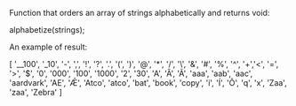 Function that orders an array of strings alphabetically and returns void:

alphabetize(strings);

An example of result:

[
'__100',  '_10',  '-',  ',',  '!',  '?',  '.',  '(',  ')',  '@',  '*',   '/', '\\', '&',  '#',  '%',  '^',
'+','<',  '=',  '>',  '$',  '0',  '000',  '100',  '1000',  '2',  '30',  'A',  'Â',  'Ã',  'aaa',  'aab',  'aac',
'aardvark',  'AE',  'Ǣ',  'Atco',  'atco',  'bat',  'book',  'copy',  'i',  'Í',  'Ô',  'q',  'x',  'Zaa',
'zaa',  'Zebra'
]

